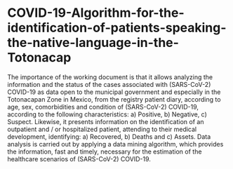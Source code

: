# COVID-19-Algorithm-for-the-identification-of-patients-speaking-the-native-language-in-the-Totonacap
The importance of the working document is that it allows analyzing the information and the status of the cases associated with (SARS-CoV-2) COVID-19 as data open to the municipal government and especially in the Totonacapan Zone in Mexico, from the registry patient diary, according to age, sex, comorbidities and condition of (SARS-CoV-2) COVID-19, according to the following characteristics: a) Positive, b) Negative, c) Suspect. Likewise, it presents information on the identification of an outpatient and / or hospitalized patient, attending to their medical development, identifying: a) Recovered, b) Deaths and c) Assets. Data analysis is carried out by applying a data mining algorithm, which provides the information, fast and timely, necessary for the estimation of the healthcare scenarios of (SARS-CoV-2) COVID-19.
